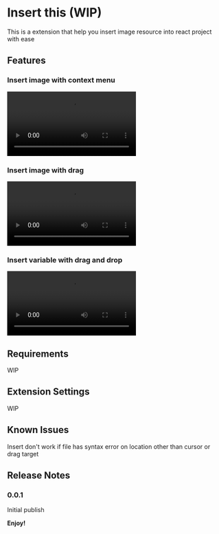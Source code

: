 # Insert this (WIP)

This is a extension that help you insert image resource into react project with ease

## Features

### Insert image with context menu

<video src="https://github.com/user-attachments/assets/cdd2408e-1c97-4861-b40a-94489a6bbd5a" title="Insert image with context menu"></video>

### Insert image with drag

<video src="https://github.com/user-attachments/assets/06545098-868e-4649-b57e-39c2f68a3f62" title="Insert image with drag"></video>

### Insert variable with drag and drop

<video src="https://github.com/user-attachments/assets/0769d02e-559c-446b-9668-1aeac62b5622" title="Insert variable with drag and drop"></video>

## Requirements

WIP

## Extension Settings

WIP

<!-- Include if your extension adds any VS Code settings through the `contributes.configuration` extension point.

For example:

This extension contributes the following settings:

* `myExtension.enable`: Enable/disable this extension.
* `myExtension.thing`: Set to `blah` to do something. -->

## Known Issues

Insert don't work if file has syntax error on location other than cursor or drag target

## Release Notes

### 0.0.1

Initial publish

**Enjoy!**
